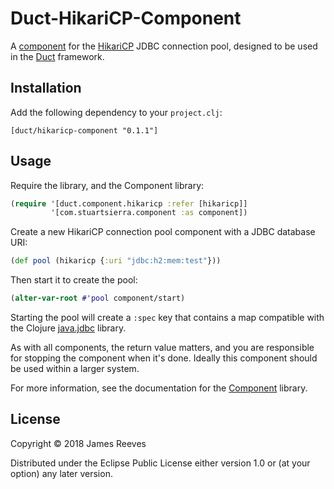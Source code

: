 # Duct-HikariCP-Component

A [component][] for the [HikariCP][] JDBC connection pool, designed to be used
in the [Duct][] framework.

[component]: https://github.com/stuartsierra/component
[hikaricp]:  https://github.com/brettwooldridge/HikariCP
[duct]:      https://github.com/weavejester/duct

## Installation

Add the following dependency to your `project.clj`:

    [duct/hikaricp-component "0.1.1"]

## Usage

Require the library, and the Component library:

```clojure
(require '[duct.component.hikaricp :refer [hikaricp]]
         '[com.stuartsierra.component :as component])
```

Create a new HikariCP connection pool component with a JDBC database URI:

```clojure
(def pool (hikaricp {:uri "jdbc:h2:mem:test"}))
```

Then start it to create the pool:

```clojure
(alter-var-root #'pool component/start)
```

Starting the pool will create a `:spec` key that contains a map compatible with
the Clojure [java.jdbc][] library.

As with all components, the return value matters, and you are responsible for
stopping the component when it's done. Ideally this component should be used
within a larger system.

For more information, see the documentation for the [Component][] library.

[java.jdbc]: https://github.com/clojure/java.jdbc

## License

Copyright © 2018 James Reeves

Distributed under the Eclipse Public License either version 1.0 or (at
your option) any later version.
